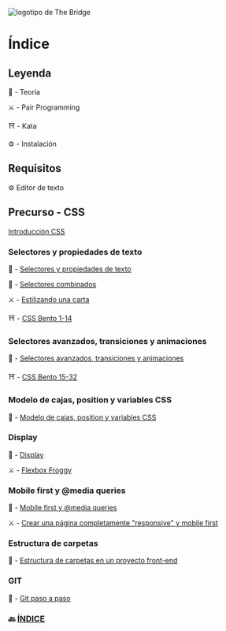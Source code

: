 ![logotipo de The Bridge](https://user-images.githubusercontent.com/27650532/77754601-e8365180-702b-11ea-8bed-5bc14a43f869.png  "logotipo de The Bridge")

# Índice

## Leyenda

:scroll: - Teoría

:crossed_swords: - Pair Programming

:shinto_shrine: - Kata

:gear: - Instalación

## Requisitos

:gear: Editor de texto

## Precurso - CSS

[Introducción CSS](https://docs.google.com/presentation/d/13_SXiTUtddnyov4tCnXnQLi9ZSxJSjPMzXlEt3Azf2k/edit#slide=id.g122f19383d1_0_525)

### Selectores y propiedades de texto

:scroll: - [Selectores y propiedades de texto](selectores_propiedades_texto.md)

:scroll: - [Selectores combinados](https://www.freecodecamp.org/news/css-selectors-cheat-sheet/)

:crossed_swords: - [Estilizando una carta](https://github.com/TheBridge-FullStackDeveloper/css-pp-estilizando-carta)

:shinto_shrine: - [CSS Bento 1-14](https://flukeout.github.io)

### Selectores avanzados, transiciones y animaciones

:scroll: - [Selectores avanzados, transiciones y animaciones](selectores_avanzados_transiciones_animaciones.md)


:shinto_shrine: - [CSS Bento 15-32](https://flukeout.github.io)

### Modelo de cajas, position y variables CSS

:scroll: - [Modelo de cajas, position y variables CSS](box_model_position_var.md)

### Display

:scroll: - [Display](display.md)

:crossed_swords: - [Flexbox Froggy](https://flexboxfroggy.com/#es)

### Mobile first y @media queries

:scroll: - [Mobile first y @media queries](responsive.md)

:crossed_swords: - [Crear una página completamente "responsive" y mobile first](https://github.com/TheBridge-FullStackDeveloper/css-pp-responsive)

### Estructura de carpetas

:scroll: - [Estructura de carpetas en un proyecto front-end](estructura_de_carpetas.md)
<br>

### GIT

:scroll: - [Git paso a paso](https://docs.google.com/presentation/d/1t7dSrojJbYD6ffcVsomDtQog6JTC1nSM/edit#slide=id.p1)

### 🔙 [ÍNDICE](../../readme.md)


